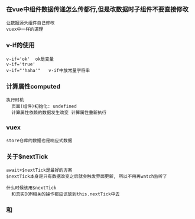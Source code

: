 ### 在vue中组件数据传递怎么传都行,但是改数据时子组件不要直接修改
    让数据源头组件自己修改
    vuex中一样的道理
### v-if的使用
    v-if='ok'  ok是变量
    v-if='true'
    v-if="'haha'"   v-if中放常量字符串
### 计算属性computed
    执行时机
      页面(组件)初始化: undefined
      计算属性依赖的数据发生改变 计算属性重新执行

### vuex
    store仓库的数据也是响应式数据

### 关于$nextTick
    await+$nextTick是最好的方案
    $nextTick本身是只有数据改变之后就会触发界面更新, 所以不用再watch监听了
    
    什么时候该用$nextTick 
      和真实DOM相关的操作都应该放到this.nextTick中去
### <templete> 和 <block>